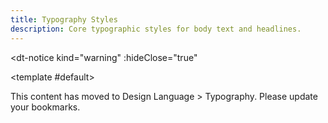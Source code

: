 ```yaml
---
title: Typography Styles
description: Core typographic styles for body text and headlines.
---
```


<dt-notice
  kind="warning"
  :hideClose="true"
>
  <template #default>
    <p class="d-body--md-compact"> This content has moved to <router-link class="d-fw-semibold d-link d-link--muted" to="/design/typography/">Design Language > Typography</router-link>. Please update your bookmarks.</p>
  </template>
</dt-notice>
